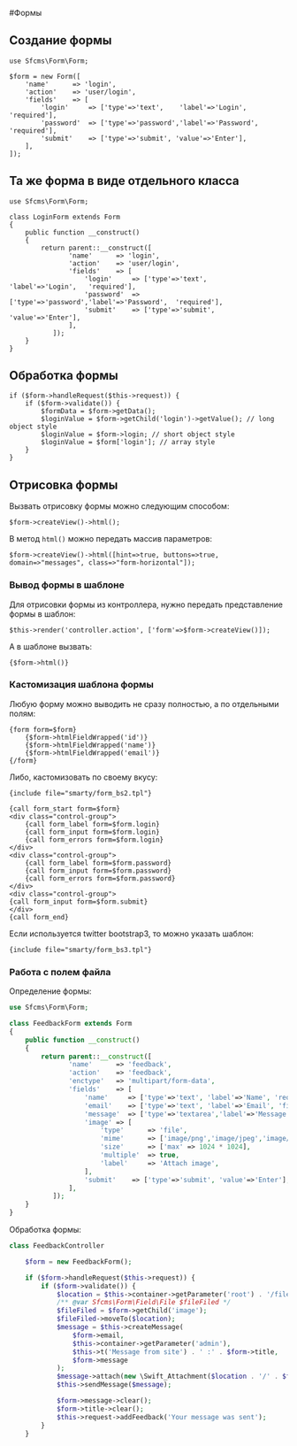 #Формы

## Создание формы

    use Sfcms\Form\Form;

    $form = new Form([
        'name'      => 'login',
        'action'    => 'user/login',
        'fields'    => [
            'login'     => ['type'=>'text',    'label'=>'Login',   'required'],
            'password'  => ['type'=>'password','label'=>'Password',  'required'],
            'submit'    => ['type'=>'submit', 'value'=>'Enter'],
        ],
    ]);

## Та же форма в виде отдельного класса

    use Sfcms\Form\Form;

    class LoginForm extends Form
    {
        public function __construct()
        {
            return parent::__construct([
                   'name'      => 'login',
                   'action'    => 'user/login',
                   'fields'    => [
                       'login'     => ['type'=>'text',    'label'=>'Login',   'required'],
                       'password'  => ['type'=>'password','label'=>'Password',  'required'],
                       'submit'    => ['type'=>'submit', 'value'=>'Enter'],
                   ],
               ]);
        }
    }

## Обработка формы

    if ($form->handleRequest($this->request)) {
        if ($form->validate()) {
            $formData = $form->getData();
            $loginValue = $form->getChild('login')->getValue(); // long object style
            $loginValue = $form->login; // short object style
            $loginValue = $form['login']; // array style
        }
    }

## Отрисовка формы

Вызвать отрисовку формы можно следующим способом:

    $form->createView()->html();

В метод `html()` можно передать массив параметров:

    $form->createView()->html([hint=>true, buttons=>true, domain=>"messages", class=>"form-horizontal"]);

### Вывод формы в шаблоне

Для отрисовки формы из контроллера, нужно передать представление формы в шаблон:

    $this->render('controller.action', ['form'=>$form->createView()]);

А в шаблоне вызвать:

    {$form->html()}

### Кастомизация шаблона формы

Любую форму можно выводить не сразу полностью, а по отдельными полям:

    {form form=$form}
        {$form->htmlFieldWrapped('id')}
        {$form->htmlFieldWrapped('name')}
        {$form->htmlFieldWrapped('email')}
    {/form}

Либо, кастомизовать по своему вкусу:

    {include file="smarty/form_bs2.tpl"}

    {call form_start form=$form}
    <div class="control-group">
        {call form_label form=$form.login}
        {call form_input form=$form.login}
        {call form_errors form=$form.login}
    </div>
    <div class="control-group">
        {call form_label form=$form.password}
        {call form_input form=$form.password}
        {call form_errors form=$form.password}
    </div>
    <div class="control-group">
    {call form_input form=$form.submit}
    </div>
    {call form_end}

Если используется twitter bootstrap3, то можно указать шаблон:

    {include file="smarty/form_bs3.tpl"}

### Работа с полем файла

Определение формы:

``` php
use Sfcms\Form\Form;

class FeedbackForm extends Form
{
    public function __construct()
    {
        return parent::__construct([
               'name'      => 'feedback',
               'action'    => 'feedback',
               'enctype'   => 'multipart/form-data',
               'fields'    => [
                   'name'     => ['type'=>'text', 'label'=>'Name', 'required'],
                   'email'    => ['type'=>'text', 'label'=>'Email', 'filter' => 'email', 'required'],
                   'message'  => ['type'=>'textarea','label'=>'Message', 'required'],
                   'image' => [
                       'type'      => 'file',
                       'mime'      => ['image/png','image/jpeg','image/gif'],
                       'size'      => ['max' => 1024 * 1024],
                       'multiple'  => true,
                       'label'     => 'Attach image',
                   ],
                   'submit'    => ['type'=>'submit', 'value'=>'Enter'],
               ],
           ]);
    }
}
```

Обработка формы:

``` php
class FeedbackController

    $form = new FeedbackForm();

    if ($form->handleRequest($this->request)) {
        if ($form->validate()) {
            $location = $this->container->getParameter('root') . '/files/attachment';
            /** @var Sfcms\Form\Field\File $fileFiled */
            $fileFiled = $form->getChild('image');
            $fileFiled->moveTo($location);
            $message = $this->createMessage(
                $form->email,
                $this->container->getParameter('admin'),
                $this->t('Message from site') . ' :' . $form->title,
                $form->message
            );
            $message->attach(new \Swift_Attachment($location . '/' . $fileFiled->getOriginalName()));
            $this->sendMessage($message);

            $form->message->clear();
            $form->title->clear();
            $this->request->addFeedback('Your message was sent');
        }
    }

```
